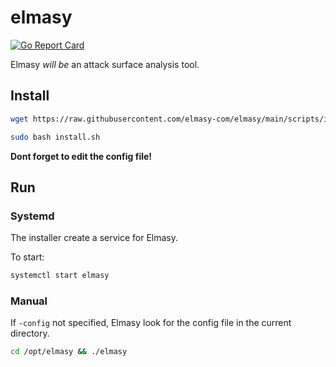 # elmasy

[![Go Report Card](https://goreportcard.com/badge/github.com/elmasy-com/elmasy)](https://goreportcard.com/report/github.com/elmasy-com/elmasy)

Elmasy *will be* an attack surface analysis tool.

## Install

```bash
wget https://raw.githubusercontent.com/elmasy-com/elmasy/main/scripts/install.sh
```

```bash
sudo bash install.sh
```

**Dont forget to edit the config file!**

## Run

### Systemd

The installer create a service for Elmasy.

To start:

```bash
systemctl start elmasy
```

### Manual

If `-config` not specified, Elmasy look for the config file in the current directory.

```bash
cd /opt/elmasy && ./elmasy
```